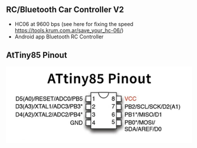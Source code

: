 RC/Bluetooth Car Controller V2
------------------------------
- HC06 at 9600 bps (see here for fixing the speed https://tools.krum.com.ar/save_your_hc-06/)
- Android app Bluetooth RC Controller

AtTiny85 Pinout
---------------
![AtTiny85 Pinout](attiny85-pinout.jpg "AtTiny85 Pinout")